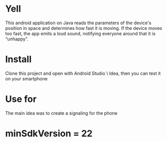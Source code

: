 # Yell
 This android application on Java reads the parameters of the device's position in space and determines how fast it is moving. If the device moves too fast, the app emits a loud sound, notifying everyone around that it is “unhappy”.

# Install
Clone this project and open with Android Studio \ Idea, then you can test it on your smartphone

# Use for
The main idea was to create a signaling for the phone

# minSdkVersion = 22
